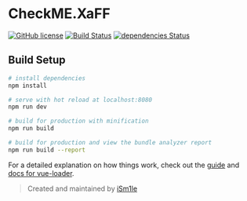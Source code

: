 # CheckME.XaFF

[![GitHub license](https://img.shields.io/badge/license-MIT-blue.svg)](https://raw.githubusercontent.com/iSm1le/checkme-xaff/master/LICENSE)
[![Build Status](https://travis-ci.org/iSm1le/checkme-xaff.svg?branch=master)](https://travis-ci.org/iSm1le/checkme-xaff)
[![dependencies Status](https://david-dm.org/iSm1le/checkme-xaff/status.svg)](https://david-dm.org/iSm1le/checkme-xaff)

## Build Setup

``` bash
# install dependencies
npm install

# serve with hot reload at localhost:8080
npm run dev

# build for production with minification
npm run build

# build for production and view the bundle analyzer report
npm run build --report
```

For a detailed explanation on how things work, check out the [guide](http://vuejs-templates.github.io/webpack/) and [docs for vue-loader](http://vuejs.github.io/vue-loader).

> Created and maintained by [iSm1le](https://github.com/iSm1le)
